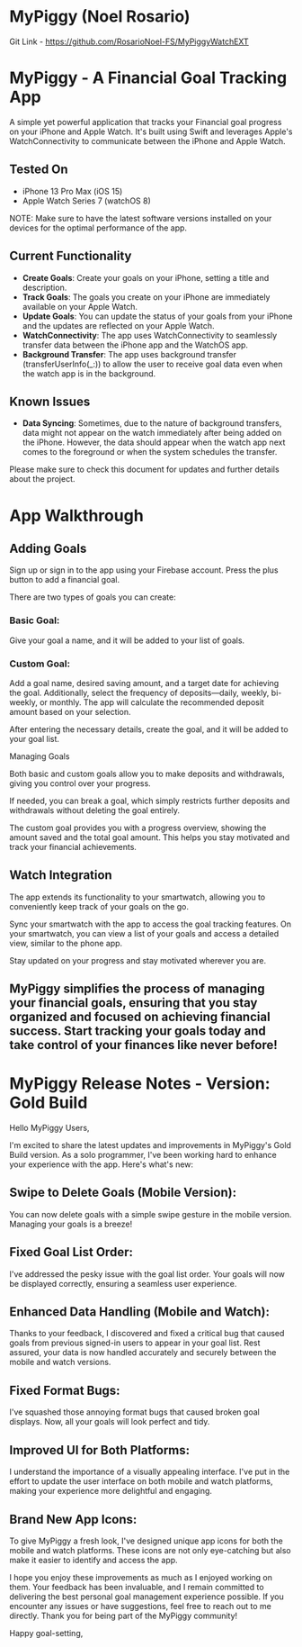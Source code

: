 # **MyPiggy (Noel Rosario)**

Git Link - https://github.com/RosarioNoel-FS/MyPiggyWatchEXT

# **MyPiggy - A Financial Goal Tracking App**

A simple yet powerful application that tracks your Financial goal progress on your iPhone and Apple Watch. It's built using Swift and leverages Apple's WatchConnectivity to communicate between the iPhone and Apple Watch.

## **Tested On**

- iPhone 13 Pro Max (iOS 15)
- Apple Watch Series 7 (watchOS 8)

NOTE: Make sure to have the latest software versions installed on your devices for the optimal performance of the app.

## **Current Functionality**

- **Create Goals**: Create your goals on your iPhone, setting a title and description.
- **Track Goals**: The goals you create on your iPhone are immediately available on your Apple Watch.
- **Update Goals**: You can update the status of your goals from your iPhone and the updates are reflected on your Apple Watch.
- **WatchConnectivity**: The app uses WatchConnectivity to seamlessly transfer data between the iPhone app and the WatchOS app.
- **Background Transfer**: The app uses background transfer (transferUserInfo(_:)) to allow the user to receive goal data even when the watch app is in the background.

## **Known Issues**

- **Data Syncing**: Sometimes, due to the nature of background transfers, data might not appear on the watch immediately after being added on the iPhone. However, the data should appear when the watch app next comes to the foreground or when the system schedules the transfer.

Please make sure to check this document for updates and further details about the project.

# **App Walkthrough**

## **Adding Goals**

Sign up or sign in to the app using your Firebase account.
Press the plus button to add a financial goal.

There are two types of goals you can create:

### **Basic Goal**: 

Give your goal a name, and it will be added to your list of goals.

### **Custom Goal**:

Add a goal name, desired saving amount, and a target date for achieving the goal. Additionally, select the frequency of deposits—daily, weekly, bi-weekly, or monthly. The app will calculate the recommended deposit amount based on your selection.

After entering the necessary details, create the goal, and it will be added to your goal list.

Managing Goals

Both basic and custom goals allow you to make deposits and withdrawals, giving you control over your progress.

If needed, you can break a goal, which simply restricts further deposits and withdrawals without deleting the goal entirely.

The custom goal provides you with a progress overview, showing the amount saved and the total goal amount. This helps you stay motivated and track your financial achievements.

## **Watch Integration**

The app extends its functionality to your smartwatch, allowing you to conveniently keep track of your goals on the go.

Sync your smartwatch with the app to access the goal tracking features.
On your smartwatch, you can view a list of your goals and access a detailed view, similar to the phone app.

Stay updated on your progress and stay motivated wherever you are.

## **MyPiggy simplifies the process of managing your financial goals, ensuring that you stay organized and focused on achieving financial success. Start tracking your goals today and take control of your finances like never before!**

# **MyPiggy Release Notes - Version: Gold Build**

Hello MyPiggy Users,

I'm excited to share the latest updates and improvements in MyPiggy's Gold Build version. As a solo programmer, I've been working hard to enhance your experience with the app. Here's what's new:

## **Swipe to Delete Goals (Mobile Version)**: 

You can now delete goals with a simple swipe gesture in the mobile version. Managing your goals is a breeze!

## **Fixed Goal List Order**:

I've addressed the pesky issue with the goal list order. Your goals will now be displayed correctly, ensuring a seamless user experience.

## **Enhanced Data Handling (Mobile and Watch)**:

Thanks to your feedback, I discovered and fixed a critical bug that caused goals from previous signed-in users to appear in your goal list. Rest assured, your data is now handled accurately and securely between the mobile and watch versions.

## **Fixed Format Bugs**:

I've squashed those annoying format bugs that caused broken goal displays. Now, all your goals will look perfect and tidy.

## **Improved UI for Both Platforms**:

I understand the importance of a visually appealing interface. I've put in the effort to update the user interface on both mobile and watch platforms, making your experience more delightful and engaging.

## **Brand New App Icons**:

To give MyPiggy a fresh look, I've designed unique app icons for both the mobile and watch platforms. These icons are not only eye-catching but also make it easier to identify and access the app.

I hope you enjoy these improvements as much as I enjoyed working on them. Your feedback has been invaluable, and I remain committed to delivering the best personal goal management experience possible. If you encounter any issues or have suggestions, feel free to reach out to me directly. Thank you for being part of the MyPiggy community!

Happy goal-setting,
